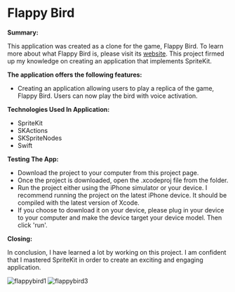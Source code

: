 # Flappy Bird

**Summary:**

This application was created as a clone for the game, Flappy Bird. To learn more about what Flappy Bird is, please visit its [website](https://flappybird.io). This project firmed up my knowledge on creating an application that implements SpriteKit.

**The application offers the following features:**

* Creating an application allowing users to play a replica of the game, Flappy Bird. Users can now play the bird with voice activation. 

**Technologies Used In Application:**

* SpriteKit
* SKActions
* SKSpriteNodes
* Swift

**Testing The App:**

* Download the project to your computer from this project page.
* Once the project is downloaded, open the .xcodeproj file from the folder.
* Run the project either using the iPhone simulator or your device. I recommend running the project on the latest iPhone device. It should be compiled with the latest version of Xcode.
* If you choose to download it on your device, please plug in your device to your computer and make the device target your device model. Then click 'run'.

**Closing:**

In conclusion, I have learned a lot by working on this project. I am confident that I mastered SpriteKit in order to create an exciting and engaging application.

![flappybird1](https://cloud.githubusercontent.com/assets/20284373/23474432/c28a8574-fe81-11e6-96c5-d1312e5f2cbd.jpg) ![flappybird3](https://cloud.githubusercontent.com/assets/20284373/23474433/c2928274-fe81-11e6-9b7d-fd794b6f8030.jpg)
